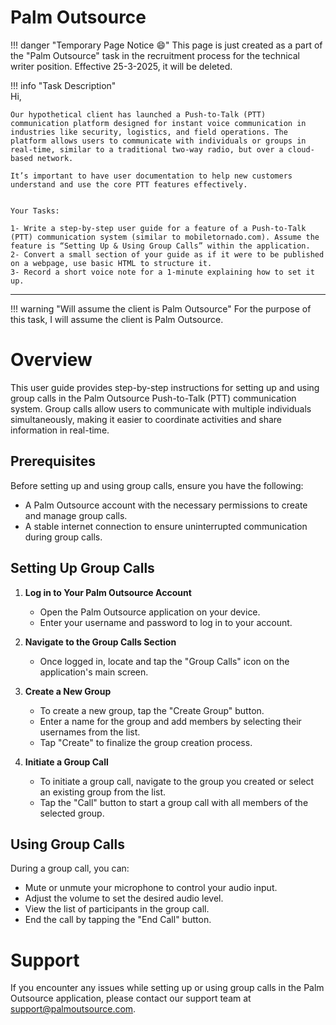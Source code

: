 # **Palm Outsource**

!!! danger "Temporary Page Notice 😄"
    This page is just created as a part of the "Palm Outsource" task in the recruitment process for the technical writer position. Effective 25-3-2025, it will be deleted.

!!! info "Task Description"  
    Hi,

    Our hypothetical client has launched a Push-to-Talk (PTT) communication platform designed for instant voice communication in industries like security, logistics, and field operations. The platform allows users to communicate with individuals or groups in real-time, similar to a traditional two-way radio, but over a cloud-based network. 

    It’s important to have user documentation to help new customers understand and use the core PTT features effectively. 

    
    Your Tasks: 

    1- Write a step-by-step user guide for a feature of a Push-to-Talk (PTT) communication system (similar to mobiletornado.com). Assume the feature is “Setting Up & Using Group Calls” within the application.
    2- Convert a small section of your guide as if it were to be published on a webpage, use basic HTML to structure it. 
    3- Record a short voice note for a 1-minute explaining how to set it up.

---
!!! warning "Will assume the client is Palm Outsource"
    For the purpose of this task, I will assume the client is Palm Outsource.

# **Overview**

This user guide provides step-by-step instructions for setting up and using group calls in the Palm Outsource Push-to-Talk (PTT) communication system. Group calls allow users to communicate with multiple individuals simultaneously, making it easier to coordinate activities and share information in real-time.

## **Prerequisites**

Before setting up and using group calls, ensure you have the following:

- A Palm Outsource account with the necessary permissions to create and manage group calls.
- A stable internet connection to ensure uninterrupted communication during group calls.

## **Setting Up Group Calls**

1. **Log in to Your Palm Outsource Account**
    - Open the Palm Outsource application on your device.
    - Enter your username and password to log in to your account.

2. **Navigate to the Group Calls Section**
    - Once logged in, locate and tap the "Group Calls" icon on the application's main screen.

3. **Create a New Group**
    - To create a new group, tap the "Create Group" button.
    - Enter a name for the group and add members by selecting their usernames from the list.
    - Tap "Create" to finalize the group creation process.

4. **Initiate a Group Call**
    - To initiate a group call, navigate to the group you created or select an existing group from the list.
    - Tap the "Call" button to start a group call with all members of the selected group.

## **Using Group Calls**

During a group call, you can:

- Mute or unmute your microphone to control your audio input.
- Adjust the volume to set the desired audio level.
- View the list of participants in the group call.
- End the call by tapping the "End Call" button.

# **Support**

If you encounter any issues while setting up or using group calls in the Palm Outsource application, please contact our support team at <support@palmoutsource.com>.
